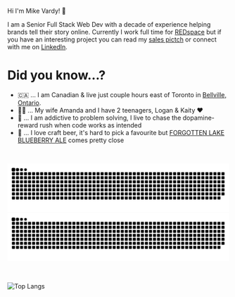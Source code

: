 Hi I'm Mike Vardy! 👋 

I am a Senior Full Stack Web Dev with a decade of experience helping brands tell their story online. Currently I work full time for [REDspace](redspace.com) but if you have an interesting project you can read my [sales pictch](https://i-heart-php.github.io/me/) or connect with me on [LinkedIn](https://www.linkedin.com/in/mvardy/).

# Did you know…?

- 🇨🇦  ... I am Canadian & live just couple hours east of Toronto in [Bellville, Ontario](https://en.wikipedia.org/wiki/Belleville,_Ontario).
- 👪🏽  ... My wife Amanda and I have 2 teenagers, Logan & Kaity ❤️
- 🤔  ... I am addictive to problem solving, I live to chase the dopamine-reward rush when code works as intended
- 🍺  ... I love craft beer, it's hard to pick a favourite but [FORGOTTEN LAKE BLUEBERRY ALE](https://www.lowbrewco.com/forgotten-lake/) comes pretty close

<br>

![github contribution grid snake animation](https://raw.githubusercontent.com/mike-at-redspace/mike-at-redspace/output/github-contribution-grid-snake-dark.svg#gh-dark-mode-only)![github contribution grid snake animation](https://raw.githubusercontent.com/mike-at-redspace/mike-at-redspace/output/github-contribution-grid-snake.svg#gh-light-mode-only)

<br>

![Top Langs](https://github-readme-stats.vercel.app/api/top-langs/?username=mike-at-redspace&theme=dark&layout=compact&count_private=true)
